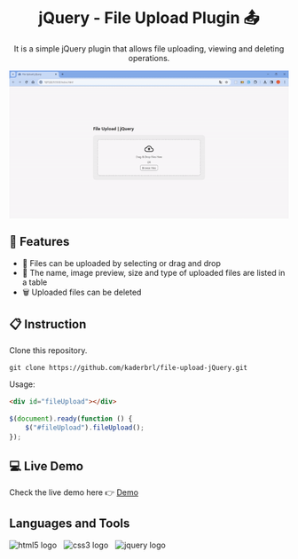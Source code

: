 # <h1 align="center">jQuery - File Upload Plugin 📤</h1> 

<p align="center">It is a simple jQuery plugin that allows file uploading, viewing and deleting operations.</p>

<img align="center" src="./images/file-upload.gif" alt="File Upload with jQuery" title="File Upload" />

## 💎 Features

<ul>
  <li>📂 Files can be uploaded by selecting or drag and drop</li>
  <li>📅 The name, image preview, size and type of uploaded files are listed in a table</li>
  <li>🗑 Uploaded files can be deleted</li>
</ul>

## 📋 Instruction

Clone this repository.

```shell
git clone https://github.com/kaderbrl/file-upload-jQuery.git
```

Usage:

```html
<div id="fileUpload"></div>
```

```javascript
$(document).ready(function () {
    $("#fileUpload").fileUpload();
});
```

## 💻 Live Demo

Check the live demo here 👉 [Demo](https://kaderbrl.github.io/file-upload-jQuery/) 

## Languages and Tools

<div align="left">
  <img src="https://cdn.jsdelivr.net/gh/devicons/devicon/icons/html5/html5-original.svg" height="30" alt="html5 logo"  />
  <img width="5" />
  <img src="https://cdn.jsdelivr.net/gh/devicons/devicon/icons/css3/css3-original.svg" height="30" alt="css3 logo"  />
  <img width="5" />
  <img src="https://cdn.jsdelivr.net/gh/devicons/devicon/icons/jquery/jquery-original.svg" height="30" alt="jquery logo"  />
</div>
